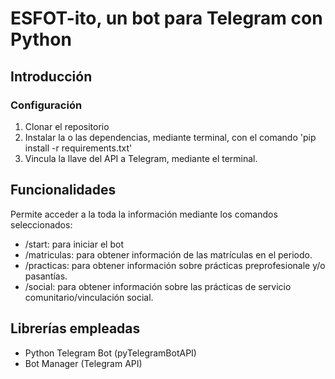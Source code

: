 # ESFOT-ito, un bot para Telegram con Python

## Introducción

### Configuración
1. Clonar el repositorio
2. Instalar la o las dependencias, mediante terminal, con el comando 'pip install -r requirements.txt'
3. Vincula la llave del API a Telegram, mediante el terminal.

## Funcionalidades
Permite acceder a la toda la información mediante los comandos seleccionados:
- /start: para iniciar el bot
- /matriculas: para obtener información de las matrículas en el periodo.
- /practicas: para obtener información sobre prácticas preprofesionale y/o pasantías.
- /social: para obtener información sobre las prácticas de servicio comunitario/vinculación social.

## Librerías empleadas
- Python Telegram Bot (pyTelegramBotAPI)
- Bot Manager (Telegram API)